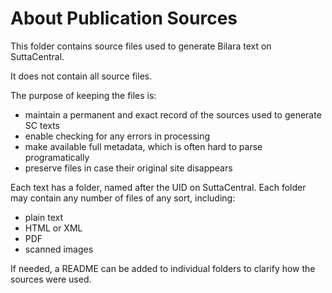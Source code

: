 # About Publication Sources

This folder contains source files used to generate Bilara text on SuttaCentral.

It does not contain all source files.

The purpose of keeping the files is:

- maintain a permanent and exact record of the sources used to generate SC texts
- enable checking for any errors in processing
- make available full metadata, which is often hard to parse programatically
- preserve files in case their original site disappears

Each text has a folder, named after the UID on SuttaCentral. Each folder may contain any number of files of any sort, including:

- plain text
- HTML or XML
- PDF
- scanned images

If needed, a README can be added to individual folders to clarify how the sources were used.
